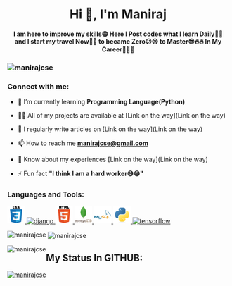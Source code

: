 <h1 align="center">Hi 👋, I'm Maniraj</h1>
<p align="center"><b>I am here to improve my skills😁 Here I Post codes what I learn Daily👀🔥 and I start my travel Now🐾😍 to became Zero😕😢 to Master😎🔥🔥 In My Career💪✨💥</b></p>

<h3 align="left"> <img src="https://komarev.com/ghpvc/?username=manirajcse&label=Profile%20views&color=0e75b6&style=flat" alt="manirajcse" /> </h3>

<h3 align="left">Connect with me:</h3>
<p align="left"></p>

- 🌱 I’m currently learning **Programming Language(Python)**

- 👨‍💻 All of my projects are available at [Link on the way](Link on the way)

- 📝 I regularly write articles on [Link on the way](Link on the way)

- 📫 How to reach me **manirajcse@gmail.com**

- 📄 Know about my experiences [Link on the way](Link on the way)

- ⚡ Fun fact **"I think I am a hard worker😅😁"**

<h3 align="left">Languages and Tools:</h3>
<p align="left"> <a href="https://www.w3schools.com/css/" target="_blank" rel="noreferrer"> <img src="https://raw.githubusercontent.com/devicons/devicon/master/icons/css3/css3-original-wordmark.svg" alt="css3" width="40" height="40"/> </a> <a href="https://www.djangoproject.com/" target="_blank" rel="noreferrer"> <img src="https://cdn.worldvectorlogo.com/logos/django.svg" alt="django" width="40" height="40"/> </a> <a href="https://www.w3.org/html/" target="_blank" rel="noreferrer"> <img src="https://raw.githubusercontent.com/devicons/devicon/master/icons/html5/html5-original-wordmark.svg" alt="html5" width="40" height="40"/> </a> <a href="https://www.mongodb.com/" target="_blank" rel="noreferrer"> <img src="https://raw.githubusercontent.com/devicons/devicon/master/icons/mongodb/mongodb-original-wordmark.svg" alt="mongodb" width="40" height="40"/> </a> <a href="https://www.mysql.com/" target="_blank" rel="noreferrer"> <img src="https://raw.githubusercontent.com/devicons/devicon/master/icons/mysql/mysql-original-wordmark.svg" alt="mysql" width="40" height="40"/> </a> <a href="https://www.python.org" target="_blank" rel="noreferrer"> <img src="https://raw.githubusercontent.com/devicons/devicon/master/icons/python/python-original.svg" alt="python" width="40" height="40"/> </a> <a href="https://www.tensorflow.org" target="_blank" rel="noreferrer"> <img src="https://www.vectorlogo.zone/logos/tensorflow/tensorflow-icon.svg" alt="tensorflow" width="40" height="40"/> </a> </p>

<p><img align="left" src="https://github-readme-stats.vercel.app/api/top-langs?username=manirajcse&show_icons=true&locale=en&layout=compact" alt="manirajcse" /></p>

<p>&nbsp;<img align="center" src="https://github-readme-stats.vercel.app/api?username=manirajcse&show_icons=true&locale=en" alt="manirajcse" /></p>

<p><img align="left" src="https://github-readme-streak-stats.herokuapp.com/?user=manirajcse&" alt="manirajcse" /></p>

<h2 align="left">My Status In GITHUB:</h2>
<p align="left"></p>

<p align="left"><a href="https://github.com/ryo-ma/github-profile-trophy"><img src="https://github-profile-trophy.vercel.app/?username=manirajcse" alt="manirajcse" /></a> </p>

